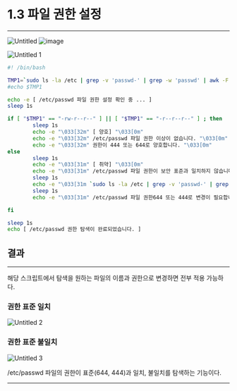# 1.3 파일 권한 설정

---

![Untitled](https://user-images.githubusercontent.com/84123877/182988013-60972eaf-868d-43bb-8a02-53e4a4bfbab5.png)
![image](https://user-images.githubusercontent.com/84123877/182988237-6182c333-5156-492e-9606-63de0f87861f.png)

![Untitled 1](https://user-images.githubusercontent.com/84123877/182988005-555947c3-a256-4b14-b81c-7acd6bd5793a.png)

```bash
#! /bin/bash

TMP1=`sudo ls -la /etc | grep -v 'passwd-' | grep -w 'passwd' | awk -F " " '{print $1}'`
#echo $TMP1

echo -e [ /etc/passwd 파일 권한 설정 확인 중 ... ]
sleep 1s

if [ "$TMP1" == "-rw-r--r--" ] || [ "$TMP1" == "-r--r--r--" ] ; then
        sleep 1s
        echo -e "\033[32m" [ 양호] "\033[0m"
        echo -e "\033[32m" /etc/passwd 파일 권한 이상이 없습니다. "\033[0m"
        echo -e "\033[32m" 권한이 444 또는 644로 양호합니다. "\033[0m"
else
        sleep 1s
        echo -e "\033[31m" [ 취약] "\033[0m"
        echo -e "\033[31m" /etc/passwd 파일 권한이 보안 표준과 일치하지 않습니다. "\033[0m"
        sleep 1s
        echo -e "\033[31m `sudo ls -la /etc | grep -v 'passwd-' | grep -w 'passwd' `\033[0m"
        sleep 1s
        echo -e "\033[31m" /etc/passwd 파일 권한644 또는 444로 변경이 필요합니다.  "\033[0m"

fi

sleep 1s
echo [ /etc/passwd 권한 탐색이 완료되었습니다. ]
```

## 결과

---

해당 스크립트에서 탐색을 원하는 파일의 이름과 권한으로 변경하면 전부 적용 가능하다.

### 권한 표준 일치

![Untitled 2](https://user-images.githubusercontent.com/84123877/182988009-dd64dcf6-2f96-4946-bc53-72cf7fcaffb3.png)

### 권한 표준 불일치

![Untitled 3](https://user-images.githubusercontent.com/84123877/182988011-ee4768d3-ad9c-4651-95a4-414ffdc40459.png)

/etc/passwd 파일의 권한이 표준(644, 444)과 일치, 불일치를 탐색하는 기능이다.

---
